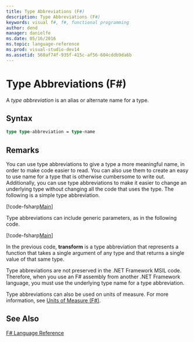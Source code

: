 ```yaml
---
title: Type Abbreviations (F#)
description: Type Abbreviations (F#)
keywords: visual f#, f#, functional programming
author: dend
manager: danielfe
ms.date: 05/16/2016
ms.topic: language-reference
ms.prod: visual-studio-dev14
ms.assetid: 560af74f-935f-415c-af56-604cddb9da6b 
---
```


# Type Abbreviations (F#)

A *type abbreviation* is an alias or alternate name for a type.


## Syntax

```fsharp
type type-abbreviation = type-name
```

## Remarks
You can use type abbreviations to give a type a more meaningful name, in order to make code easier to read. You can also use them to create an easy to use name for a type that is otherwise cumbersome to write out. Additionally, you can use type abbreviations to make it easier to change an underlying type without changing all the code that uses the type. The following is a simple type abbreviation.

[!code-fsharp[Main](snippets/fslangref1/snippet2301.fs)]

Type abbreviations can include generic parameters, as in the following code.

[!code-fsharp[Main](snippets/fslangref1/snippet2302.fs)]

In the previous code, **transform** is a type abbreviation that represents a function that takes a single argument of any type and that returns a single value of that same type.

Type abbreviations are not preserved in the .NET Framework MSIL code. Therefore, when you use an F# assembly from another .NET Framework language, you must use the underlying type name for a type abbreviation.

Type abbreviations can also be used on units of measure. For more information, see [Units of Measure &#40;F&#35;&#41;](Units-of-Measure-%5BFSharp%5D.md).


## See Also
[F&#35; Language Reference](FSharp-Language-Reference.md)

